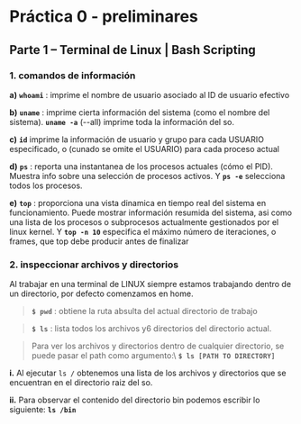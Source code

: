# Práctica 0 - preliminares

## Parte 1 – Terminal de Linux | Bash Scripting

### 1. comandos de información

**a)** **`whoami`** : imprime el nombre de usuario asociado al ID de usuario efectivo   


**b)** **`uname`** : imprime cierta información del sistema (como el nombre del sistema).
**`uname -a`** (--all) imprime toda la información del so.


**c)** **`id`** imprime la información de usuario y grupo para cada USUARIO especificado, o (cunado se omite el USUARIO) para cada proceso actual 


**d)** **`ps`** : reporta una instantanea de los procesos actuales (cómo el PID). Muestra info sobre una selección de procesos activos. 
Y **`ps -e`** selecciona todos los procesos.


**e)** **`top`** : proporciona una vista dinamica en tiempo real del sistema en funcionamiento. Puede mostrar información resumida del sistema, asi como una lista de los procesos o subprocesos actualmente gestionados por el linux kernel. 
Y **`top -n 10`** especifica el máximo número de iteraciones, o frames, que top debe producir antes de finalizar


### 2. inspeccionar archivos y directorios

Al trabajar en una terminal de LINUX siempre estamos trabajando dentro de un directorio, por defecto comenzamos en home. 


> **`$ pwd`** : obtiene la ruta absulta del actual directorio de trabajo


> **`$ ls`** : lista todos los archivos y6 directorios del directorio actual.

>Para ver los archivos y directorios dentro de cualquier directorio, se puede pasar el path como argumento:\ **`$ ls [PATH TO DIRECTORY]`**


**i.**  Al ejecutar `ls /` obtenemos una lista de los archivos y directorios que se encuentran en el directorio raiz del so.

**ii.** Para observar el contenido del directorio bin podemos escribir lo siguiente: **`ls /bin`**



